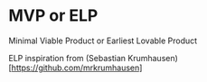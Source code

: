# MVP or ELP
Minimal Viable Product or Earliest Lovable Product

ELP inspiration from (Sebastian Krumhausen)[https://github.com/mrkrumhausen]
